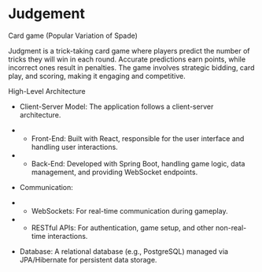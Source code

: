 # Judgement

Card game (Popular Variation of Spade)

Judgment is a trick-taking card game where players predict the number of tricks they will win in each round. Accurate predictions earn points, while incorrect ones result in penalties. The game involves strategic bidding, card play, and scoring, making it engaging and competitive.

High-Level Architecture

- Client-Server Model: The application follows a client-server architecture.
- - Front-End: Built with React, responsible for the user interface and handling user interactions.
- - Back-End: Developed with Spring Boot, handling game logic, data management, and providing WebSocket endpoints.

- Communication:
- - WebSockets: For real-time communication during gameplay.
- - RESTful APIs: For authentication, game setup, and other non-real-time interactions.

- Database: A relational database (e.g., PostgreSQL) managed via JPA/Hibernate for persistent data storage.
